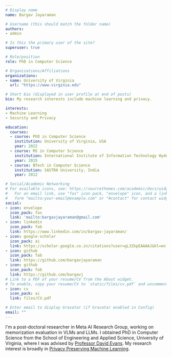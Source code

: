 ```yaml
---
# Display name
name: Bargav Jayaraman

# Username (this should match the folder name)
authors:
- admin

# Is this the primary user of the site?
superuser: true

# Role/position
role: PhD in Computer Science

# Organizations/Affiliations
organizations:
- name: University of Virginia
  url: "https://www.virginia.edu"

# Short bio (displayed in user profile at end of posts)
bio: My research interests include machine learning and privacy.

interests:
- Machine Learning
- Security and Privacy

education:
  courses:
  - course: PhD in Computer Science
    institution: University of Virginia, USA
    year: 2022
  - course: MS in Computer Science
    institution: International Institute of Information Technology Hyderabad, India
    year: 2015
  - course: BTech in Computer Science
    institution: SASTRA University, India
    year: 2012

# Social/Academic Networking
# For available icons, see: https://sourcethemes.com/academic/docs/widgets/#icons
#   For an email link, use "fas" icon pack, "envelope" icon, and a link in the
#   form "mailto:your-email@example.com" or "#contact" for contact widget.
social:
- icon: envelope
  icon_pack: fas
  link: 'mailto:bargavjayaraman@gmail.com'
- icon: linkedin
  icon_pack: fab
  link: https://www.linkedin.com/in/bargav-jayaraman/
- icon: google-scholar
  icon_pack: ai
  link: https://scholar.google.co.in/citations?user=gL3ZkpEAAAAJ&hl=en
- icon: github
  icon_pack: fab
  link: https://github.com/bargavjayaraman
- icon: github
  icon_pack: fab
  link: https://github.com/bargavj
# Link to a PDF of your resume/CV from the About widget.
# To enable, copy your resume/CV to `static/files/cv.pdf` and uncomment the lines below.  
- icon: cv
  icon_pack: ai
  link: files/CV.pdf

# Enter email to display Gravatar (if Gravatar enabled in Config)
email: ""
---
```


I'm a post-doctoral researcher in Meta AI Research Group, working on memorization evaluation in VLMs and LLMs. I obtained PhD in Computer Science from the School of Engineering and Applied Science, University of Virginia, where I was advised by [Professor David Evans](https://www.cs.virginia.edu/~evans/). My research interest is broadly in [Privacy Preserving Machine Learning](https://oblivc.org/ppml/).